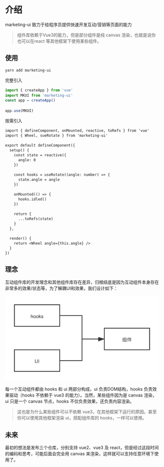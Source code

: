 # 介绍

marketing-ui 致力于给程序员提供快速开发互动/营销等页面的能力

> 组件库依赖于Vue3的能力，但是部分组件是纯 canvas 渲染，也就是说你也可以在react 等其他框架下使用某些组件。

## 使用

```bash
yarn add marketing-ui
```

完整引入

```ts
import { createApp } from 'vue'
import MKUI from 'marketing-ui'
const app = createApp()

app.use(MKUI)
```

按需引入

```tsx
import { defineComponent, onMounted, reactive, toRefs } from 'vue'
import { Wheel, sueRotate } from 'marketing-ui'

export default defineComponent({
  setup() {
    const state = reactive({
      angle: 0
    })

    const hooks = useRotate((angle: number) => {
      state.angle = angle
    })

    onMounted(() => {
      hooks.idled()
    })

    return {
      ...toRefs(state)
    }
  },

  render() {
    return <Wheel angle={this.angle} />
  }
})
```

## 理念

互动组件库的开发理念和其他组件库存在差异，归根结底是因为互动组件本身存在非常多的效果/状态等，为了解耦UI和效果，我们设计如下：

![111](images/hooks-ui.jpg)

每一个互动组件都由 hooks 和 ui 两部分构成，ui 负责DOM结构，hooks 负责效果驱动（hooks 不依赖于 vue3 的能力）。当然，某些组件因为是 canvas 渲染，ui 只是一个 canvas 节点，hooks 不仅负责效果，还负责内容渲染。

> 这也是为什么某些组件可以不依赖 vue3，在其他框架下运行的原因。甚至你可以使用其他框架渲染 ui，搭配组件库的 hooks，一样可以使用。

## 未来

最初的想法是发布三个仓库，分别支持 vue2、vue3 及 react，但是经过这段时间的编码和思考，可能后面会完全用 canvas 来渲染，这样就可以支持任意环境下使用了。
